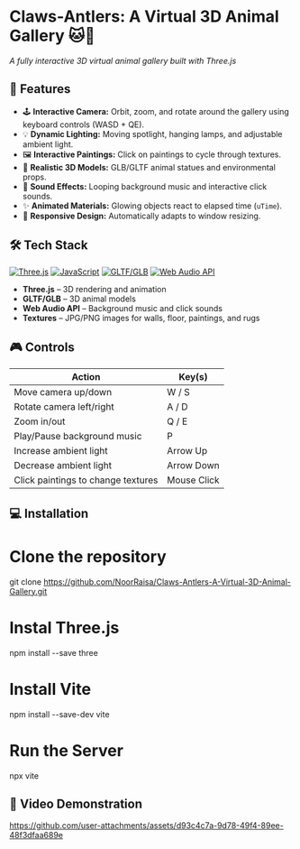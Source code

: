 # Claws-Antlers: A Virtual 3D Animal Gallery 🐱🦌

*A fully interactive 3D virtual animal gallery built with Three.js*

## 🚀 Features

- 🕹 **Interactive Camera:** Orbit, zoom, and rotate around the gallery using keyboard controls (WASD + QE).  
- 💡 **Dynamic Lighting:** Moving spotlight, hanging lamps, and adjustable ambient light.  
- 🖼 **Interactive Paintings:** Click on paintings to cycle through textures.  
- 🐾 **Realistic 3D Models:** GLB/GLTF animal statues and environmental props.  
- 🎵 **Sound Effects:** Looping background music and interactive click sounds.  
- ✨ **Animated Materials:** Glowing objects react to elapsed time (`uTime`).  
- 📱 **Responsive Design:** Automatically adapts to window resizing.  

## 🛠 Tech Stack
[![Three.js](https://img.shields.io/badge/Three.js-3D-blue)](https://threejs.org/) 
[![JavaScript](https://img.shields.io/badge/JavaScript-ES6-yellow)](https://developer.mozilla.org/en-US/docs/Web/JavaScript) 
[![GLTF/GLB](https://img.shields.io/badge/3D%20Models-GLTF/GLB-green)](https://www.khronos.org/gltf/) 
[![Web Audio API](https://img.shields.io/badge/Web%20Audio-Sound-orange)](https://developer.mozilla.org/en-US/docs/Web/API/Web_Audio_API)
- **Three.js** – 3D rendering and animation  
- **GLTF/GLB** – 3D animal models  
- **Web Audio API** – Background music and click sounds  
- **Textures** – JPG/PNG images for walls, floor, paintings, and rugs

## 🎮 Controls

| Action                    | Key(s)       |
|----------------------------|-------------|
| Move camera up/down        | W / S       |
| Rotate camera left/right   | A / D       |
| Zoom in/out                | Q / E       |
| Play/Pause background music| P           |
| Increase ambient light     | Arrow Up    |
| Decrease ambient light     | Arrow Down  |
| Click paintings to change textures | Mouse Click |


## 💻 Installation

# Clone the repository
git clone https://github.com/NoorRaisa/Claws-Antlers-A-Virtual-3D-Animal-Gallery.git

# Instal  Three.js
npm install --save three

# Install Vite
npm install --save-dev vite

# Run the Server
npx vite

## 🎨 Video Demonstration
https://github.com/user-attachments/assets/d93c4c7a-9d78-49f4-89ee-48f3dfaa689e



